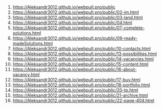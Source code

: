 <!-- https://github.com/Aleksandr3012/webpult.pro -->
<!-- 1. <https://Aleksandr3012.github.io/webpult.pro/public/00-modal.html> -->
1. <https://Aleksandr3012.github.io/webpult.pro/public>
1. <https://Aleksandr3012.github.io/webpult.pro/public/02-im.html>
1. <https://Aleksandr3012.github.io/webpult.pro/public/03-land.html>
1. <https://Aleksandr3012.github.io/webpult.pro/public/04.html>
1. <https://Aleksandr3012.github.io/webpult.pro/public/07-complete-solutions.html>
1. <https://Aleksandr3012.github.io/webpult.pro/public/09-ready-madeSolutions.html>
1. <https://Aleksandr3012.github.io/webpult.pro/public/10-contacts.html>
1. <https://Aleksandr3012.github.io/webpult.pro/public/13-possibilities.html>
1. <https://Aleksandr3012.github.io/webpult.pro/public/14-vacancies.html>
1. <https://Aleksandr3012.github.io/webpult.pro/public/15-content.html>
1. <https://Aleksandr3012.github.io/webpult.pro/public/16-about-vacancy.html>
1. <https://Aleksandr3012.github.io/webpult.pro/public/17-buy.html>
1. <https://Aleksandr3012.github.io/webpult.pro/public/18-portfolio.html>
1. <https://Aleksandr3012.github.io/webpult.pro/public/20-tp.html>
1. <https://Aleksandr3012.github.io/webpult.pro/public/21-archive.html>
1. <https://Aleksandr3012.github.io/webpult.pro/public/22-page-404.html>